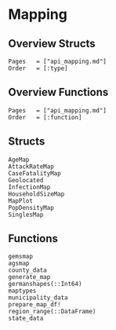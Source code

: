 # Mapping

## Overview Structs
```@index
Pages   = ["api_mapping.md"]
Order   = [:type]
```
## Overview Functions
```@index
Pages   = ["api_mapping.md"]
Order   = [:function]
```

## Structs
```@docs
AgeMap
AttackRateMap
CaseFatalityMap
Geolocated
InfectionMap
HouseholdSizeMap
MapPlot
PopDensityMap
SinglesMap
```

## Functions
```@docs
gemsmap
agsmap
county_data
generate_map
germanshapes(::Int64)
maptypes
municipality_data
prepare_map_df!
region_range(::DataFrame)
state_data
```